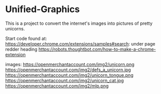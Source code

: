 # Unified-Graphics
This is a project to convert the internet's images into pictures of pretty unicorns.

Start code found at: https://developer.chrome.com/extensions/samples#search:   under page redder heading
https://robots.thoughtbot.com/how-to-make-a-chrome-extension

images:
https://openmerchantaccount.com/img2/unicorn.png
https://openmerchantaccount.com/img2/defs_a_unicorn.jpg
https://openmerchantaccount.com/img2/unicorn_tongue.png
https://openmerchantaccount.com/img2/unicorn_cat.jpg
https://openmerchantaccount.com/img2/mlp.png